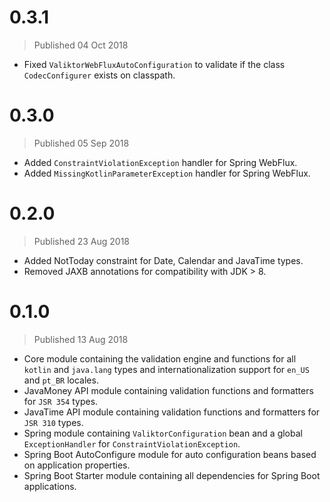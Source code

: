 # 0.3.1
> Published 04 Oct 2018

* Fixed `ValiktorWebFluxAutoConfiguration` to validate if the class `CodecConfigurer` exists on classpath.

# 0.3.0
> Published 05 Sep 2018

* Added `ConstraintViolationException` handler for Spring WebFlux.
* Added `MissingKotlinParameterException` handler for Spring WebFlux.

# 0.2.0
> Published 23 Aug 2018

* Added NotToday constraint for Date, Calendar and JavaTime types.
* Removed JAXB annotations for compatibility with JDK > 8.

# 0.1.0
> Published 13 Aug 2018

* Core module containing the validation engine and functions for all `kotlin` and `java.lang` types and internationalization support for `en_US` and `pt_BR` locales.
* JavaMoney API module containing validation functions and formatters for `JSR 354` types.
* JavaTime API module containing validation functions and formatters for `JSR 310` types.
* Spring module containing `ValiktorConfiguration` bean and a global `ExceptionHandler` for `ConstraintViolationException`.
* Spring Boot AutoConfigure module for auto configuration beans based on application properties.
* Spring Boot Starter module containing all dependencies for Spring Boot applications.